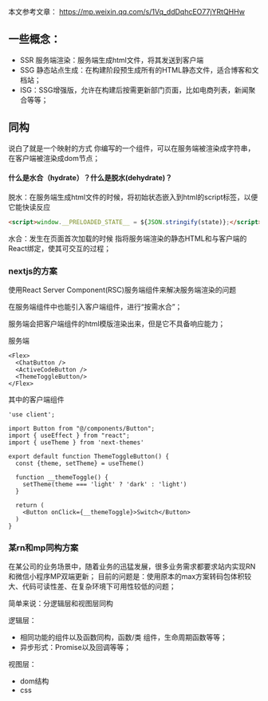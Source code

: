 

本文参考文章：
<https://mp.weixin.qq.com/s/1Vq_ddDqhcEO77jYRtQHHw>

## 一些概念：

- SSR 服务端渲染：服务端生成html文件，将其发送到客户端
- SSG 静态站点生成：在构建阶段预生成所有的HTML静态文件，适合博客和文档站；
- ISG：SSG增强版，允许在构建后按需更新部门页面，比如电商列表，新闻聚合等等；

## 同构

说白了就是一个映射的方式
你编写的一个组件，可以在服务端被渲染成字符串，在客户端被渲染成dom节点；

#### 什么是水合（hydrate）？什么是脱水(dehydrate)？

脱水：在服务端生成html文件的时候，将初始状态嵌入到html的script标签，以便它能快读反应
```html
<script>window.__PRELOADED_STATE__ = ${JSON.stringify(state)};</script>
```

水合：发生在页面首次加载的时候
指将服务端渲染的静态HTML和与客户端的React绑定，使其可交互的过程；

### nextjs的方案
使用React Server Component(RSC)服务端组件来解决服务端渲染的问题

在服务端组件中也能引入客户端组件，进行“按需水合”；

服务端会把客户端组件的html模版渲染出来，但是它不具备响应能力；

服务端
```tsx
<Flex>
  <ChatButton />
  <ActiveCodeButton />
  <ThemeToggleButton/>
</Flex>
```

其中的客户端组件<ThemeToggleButton/>

```tsx
'use client';

import Button from "@/components/Button";
import { useEffect } from "react";
import { useTheme } from 'next-themes'

export default function ThemeToggleButton() {
  const {theme, setTheme} = useTheme()

  function __themeToggle() {
    setTheme(theme === 'light' ? 'dark' : 'light')
  }

  return (
    <Button onClick={__themeToggle}>Switch</Button>
  )
}
```

### 某rn和mp同构方案
在某公司的业务场景中，随着业务的迅猛发展，很多业务需求都要求站内实现RN和微信小程序MP双端更新；
目前的问题是：使用原本的max方案转码包体积较大、代码可读性差、在复杂环境下可用性较低的问题；

简单来说：分逻辑层和视图层同构

逻辑层：
- 相同功能的组件以及函数同构，函数/类 组件，生命周期函数等等；
- 异步形式：Promise以及回调等等；

视图层：
- dom结构
- css

